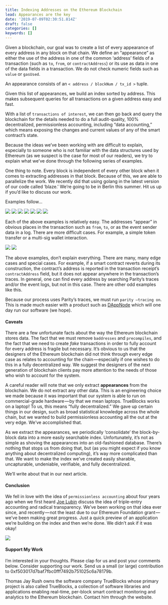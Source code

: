 ```yaml
---
title: Indexing Addresses on the Ethereum Blockchain
lead: Appearances are the key
date: '2019-07-09T02:30:51.814Z'
draft: false
categories: []
keywords: []
---
```


Given a blockchain, our goal was to create a list of every appearance of every address in any block on that chain. We define an “appearance” as either the use of the address in one of the common ‘address’ fields of a transaction (such as `to`, `from`, or `contractAddress`) or its use as data in one of the data fields in a transaction. We do not check numeric fields such as `value` or `gasUsed`.

An appearance consists of an `< address / blockNum / tx_id >` tuple.

Given this list of appearances, we build an index sorted by address. This makes subsequent queries for all transactions on a given address easy and fast.

With a list of `transactions of interest`, we can then go back and query the blockchain for the details needed to do a full audit-quality, 100% decentralized, permissionless accounting, including “data accounting,” which means exposing the changes and current values of any of the smart contract’s state.

Because the ideas we’ve been working with are difficult to explain, especially to someone who is not familiar with the data structures used by Ethereum (as we suspect is the case for most of our readers), we try to explain what we’ve done through the following series of examples.

One thing to note. Every block is independent of every other block when it comes to extracting addresses in that block. Because of this, we are able to parallelize the work. We recently did that using golang in the latest version of our code called ‘blaze.’ We’re going to be in Berlin this summer. Hit us up if you’d like to discuss our work.

Examples follow…

![](/blog/medium-posts/img/031-Indexing-Addresses-on-the-Ethereum-Blockchain-001.png)
![](/blog/medium-posts/img/031-Indexing-Addresses-on-the-Ethereum-Blockchain-002.png)
![](/blog/medium-posts/img/031-Indexing-Addresses-on-the-Ethereum-Blockchain-003.png)
![](/blog/medium-posts/img/031-Indexing-Addresses-on-the-Ethereum-Blockchain-004.png)
![](/blog/medium-posts/img/031-Indexing-Addresses-on-the-Ethereum-Blockchain-005.png)
![](/blog/medium-posts/img/031-Indexing-Addresses-on-the-Ethereum-Blockchain-006.png)
![](/blog/medium-posts/img/031-Indexing-Addresses-on-the-Ethereum-Blockchain-007.png)

Each of the above examples is relatively easy. The addresses “appear” in obvious places in the transaction such as `from`, `to`, or as the event sender data in a log. There are more difficult cases. For example, a simple token transfer or a multi-sig wallet interaction.

![](/blog/medium-posts/img/031-Indexing-Addresses-on-the-Ethereum-Blockchain-008.png)
![](/blog/medium-posts/img/031-Indexing-Addresses-on-the-Ethereum-Blockchain-009.png)

The above examples, don’t explain everything. There are many, many edge cases and special cases. For example, if a smart contract reverts during its construction, the contract’s address is reported in the transaction receipt’s `contractAddress` field, but it does not appear anywhere in the transaction’s traces. In general, one can find every address by searching Parity’s traces and/or the event logs, but not in this case. There are other odd examples like this.

Because our process uses Parity’s traces, we must run `parity –tracing on`. This is made much easier with a product such as [DAppNode](https://medium.com/u/8d628dbdf3c2) which will one day run our software (we hope).

#### Caveats

There are a few unfortunate facts about the way the Ethereum blockchain stores data. The fact that we must remove `baddresses` and `precompiles`, and the fact that we need to create _fake_ transactions in order to fully account for every address is fragile but necessary. It’s obvious to us that the designers of the Ethereum blockchain did not think through every edge case as relates to accounting for the chain — especially if one wishes to do this in a fully decentralized way. We suggest the designers of the next generation of blockchain clients pay more attention to the needs of those who wish to account for the system.

A careful reader will note that we only extract **appearances** from the blockchain. We do not extract any other data. This is an engineering choice we made because it was important that our system is able to run on commercial-grade hardware — by that we mean laptops. TrueBlocks works on a laptop! To us, this means “fully decentralized.” We gave up certain things in our design, such as broad statistical knowledge across the whole chain, but we wanted to build permissionless accounting all the out at the very edge. We’ve accomplished that.

As we extract the appearances, we periodically ‘consolidate’ the block-by-block data into a more easily searchable index. Unfortunately, it’s not as simple as shoving the appearances into an old-fashioned database. There’s nothing that stops us from doing that, but (as you might expect if you know anything about decentralized computing), it’s way more complicated than that. We want to make the index we’ve created easily sharable, uncapturable, undeniable, verifiable, and fully decentralized.

We’ll write about that in our next article.

#### Conclusion

We fell in love with the idea of `permissionless accounting` about four years ago when we first heard [Joe Lubin](https://medium.com/u/20ec8468cfbe) discuss the idea of triple-entry accounting and radical transparency. We’ve been working on that idea ever since, and recently — not the least due to our Ethereum Foundation grant — we’ve been making great progress. Just a quick preview of an application we’re building on the index and then we’re done. We didn’t ask if it was okay!

![](/blog/medium-posts/img/031-Indexing-Addresses-on-the-Ethereum-Blockchain-010.png)

#### Support My Work

I’m interested in your thoughts. Please clap for us and post your comments below. Consider supporting our work. Send us a small (or large) contribution to 0xf503017d7baf7fbc0fff7492b751025c6a78179b.

Thomas Jay Rush owns the software company TrueBlocks whose primary project is also called TrueBlocks, a collection of software libraries and applications enabling real-time, per-block smart contract monitoring and analytics to the Ethereum blockchain. Contact him through the website.
